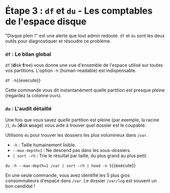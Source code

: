 # Étape 3 : `df` et `du` - Les comptables de l'espace disque

"Disque plein !" est une alerte que tout admin redoute. `df` et `du` sont les deux outils pour diagnostiquer et résoudre ce problème.

### `df` : Le bilan global

`df` (**d**isk **f**ree) vous donne une vue d'ensemble de l'espace utilisé sur toutes vos partitions. L'option `-h` (human-readable) est indispensable.

`df -h`{{execute}}

Cette commande vous dit instantanément quelle partition est presque pleine (regardez la colonne `Use%`).

### `du` : L'audit détaillé

Une fois que vous savez *quelle* partition est pleine (par exemple, la racine `/`), `du` (**d**isk **u**sage) vous aide à trouver *quel* dossier est le coupable.

Utilisons `du` pour trouver les dossiers les plus volumineux dans `/var`.
-   `-h` : Taille humainement lisible.
-   `--max-depth=1` : Ne descend pas dans les sous-dossiers.
-   `| sort -rh` : Trie le résultat par taille, du plus grand au plus petit.

`du -h --max-depth=1 /var | sort -rh | head -n 5`{{execute}}

En une seule commande, vous avez identifié les 5 plus gros consommateurs d'espace dans `/var`. Le dossier `/var/log` est souvent un bon candidat !
